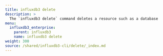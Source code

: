 ```yaml
---
title: influxdb3 delete
description: >
  The `influxdb3 delete` command deletes a resource such as a database or a table.
menu:
  influxdb3_enterprise:
    parent: influxdb3
    name: influxdb3 delete
weight: 300
source: /shared/influxdb3-cli/delete/_index.md
---
```


<!--
The content of this file is at content/shared/influxdb3-cli/delete/_index.md
-->
